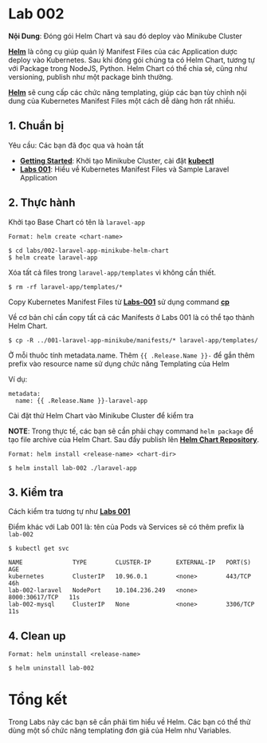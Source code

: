 # Lab 002

**Nội Dung**: Đóng gói Helm Chart và sau đó deploy vào Minikube Cluster

**[Helm](https://helm.sh/)** là công cụ giúp quản lý Manifest Files của các Application dược deploy vào Kubernetes. Sau khi đóng gói chúng ta có Helm Chart, tương tự với Package trong NodeJS, Python. Helm Chart có thể chia sẻ, cũng như versioning, publish như một package bình thường.

**[Helm](https://helm.sh/)** sẽ cung cấp các chức năng templating, giúp các bạn tùy chỉnh nội dung của Kubernetes Manifest Files một cách dễ dàng hơn rất nhiều.

## 1. Chuẩn bị

Yêu cầu: Các bạn đã đọc qua và hoàn tất

- **[Getting Started](../../docs/getting_started.md)**: Khởi tạo Minikube Cluster, cài đặt **[kubectl](https://kubernetes.io/docs/tasks/tools/)**
- **[Labs 001](../001-laravel-app-minikube/)**: Hiểu về Kubernetes Manifest Files và Sample Laravel Application

## 2. Thực hành

Khởi tạo Base Chart có tên là `laravel-app`

```
Format: helm create <chart-name>

$ cd labs/002-laravel-app-minikube-helm-chart
$ helm create laravel-app
```

Xóa tất cả files trong `laravel-app/templates` vì không cần thiết.

```
$ rm -rf laravel-app/templates/*
```

Copy Kubernetes Manifest Files từ **[Labs-001](../001-laravel-app-minikube/)** sử dụng command **[cp](https://man7.org/linux/man-pages/man1/cp.1.html)**

Về cơ bản chỉ cần copy tất cả các Manifests ở Labs 001 là có thể tạo thành Helm Chart.

```
$ cp -R ../001-laravel-app-minikube/manifests/* laravel-app/templates/
```

Ở mỗi thuôc tính metadata.name. Thêm `{{ .Release.Name }}-` để gắn thêm prefix vào resource name sử dụng chức năng Templating của Helm

Ví dụ:

```
metadata:
  name: {{ .Release.Name }}-laravel-app
```

Cài đặt thử Helm Chart vào Minikube Cluster để kiểm tra

**NOTE**: Trong thực tế, các bạn sẽ cần phải chạy command `helm package` để tạo file archive của Helm Chart. Sau đấy publish lên **[Helm Chart Repository](https://helm.sh/docs/topics/chart_repository/)**.

```
Format: helm install <release-name> <chart-dir>

$ helm install lab-002 ./laravel-app
```

## 3. Kiểm tra

Cách kiểm tra tương tự như **[Labs 001](../001-laravel-app-minikube/)**

Điểm khác với Lab 001 là: tên của Pods và Services sẽ có thêm prefix là `lab-002`

```
$ kubectl get svc

NAME              TYPE        CLUSTER-IP       EXTERNAL-IP   PORT(S)          AGE
kubernetes        ClusterIP   10.96.0.1        <none>        443/TCP          46h
lab-002-laravel   NodePort    10.104.236.249   <none>        8000:30617/TCP   11s
lab-002-mysql     ClusterIP   None             <none>        3306/TCP         11s
```

## 4. Clean up

```
Format: helm uninstall <release-name>

$ helm uninstall lab-002
```

# Tổng kết

Trong Labs này các bạn sẽ cần phải tìm hiểu về Helm. Các bạn có thể thử dùng một số chức năng templating đơn giả của Helm như Variables.
